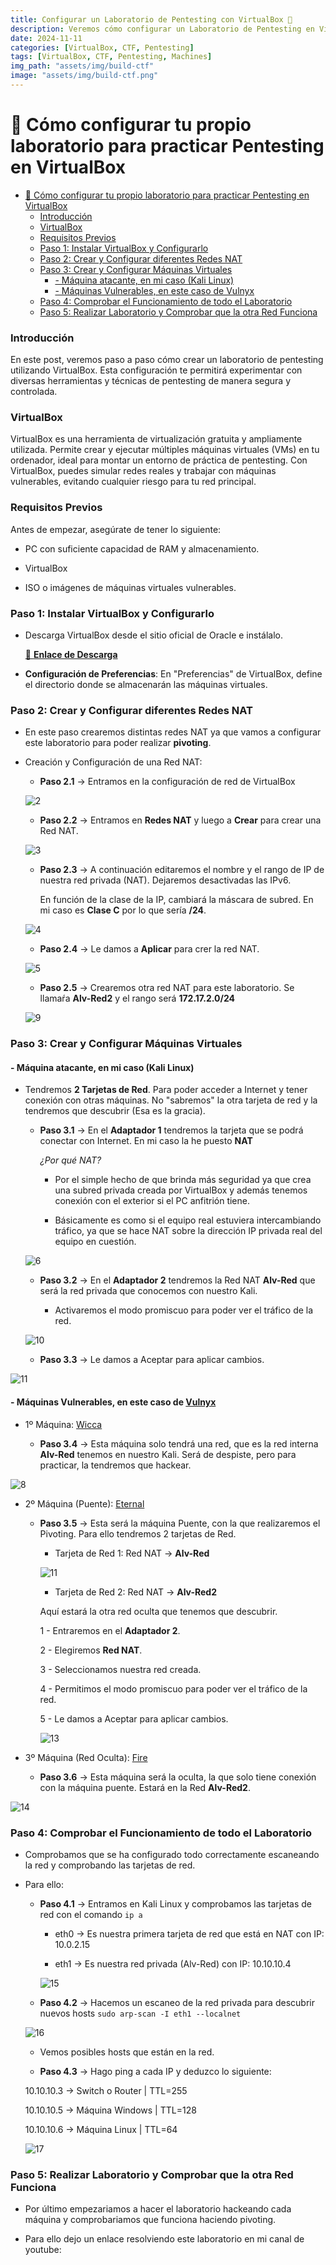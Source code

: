 ```yaml
---
title: Configurar un Laboratorio de Pentesting con VirtualBox 👷
description: Veremos cómo configurar un Laboratorio de Pentesting en VirtualBox para practicar.
date: 2024-11-11
categories: [VirtualBox, CTF, Pentesting]
tags: [VirtualBox, CTF, Pentesting, Machines]
img_path: "assets/img/build-ctf"
image: "assets/img/build-ctf.png"
---
```


# 👷 Cómo configurar tu propio laboratorio para practicar Pentesting en VirtualBox

- [👷 Cómo configurar tu propio laboratorio para practicar Pentesting en VirtualBox](#-cómo-configurar-tu-propio-laboratorio-para-practicar-pentesting-en-virtualbox)
    - [Introducción](#introducción)
    - [VirtualBox](#virtualbox)
    - [Requisitos Previos](#requisitos-previos)
    - [Paso 1: Instalar VirtualBox y Configurarlo](#paso-1-instalar-virtualbox-y-configurarlo)
    - [Paso 2: Crear y Configurar diferentes Redes NAT](#paso-2-crear-y-configurar-diferentes-redes-nat)
    - [Paso 3: Crear y Configurar Máquinas Virtuales](#paso-3-crear-y-configurar-máquinas-virtuales)
      - [- Máquina atacante, en mi caso (Kali Linux)](#--máquina-atacante-en-mi-caso-kali-linux)
      - [- Máquinas Vulnerables, en este caso de Vulnyx](#--máquinas-vulnerables-en-este-caso-de-vulnyx)
    - [Paso 4: Comprobar el Funcionamiento de todo el Laboratorio](#paso-4-comprobar-el-funcionamiento-de-todo-el-laboratorio)
    - [Paso 5: Realizar Laboratorio y Comprobar que la otra Red Funciona](#paso-5-realizar-laboratorio-y-comprobar-que-la-otra-red-funciona)

### Introducción

En este post, veremos paso a paso cómo crear un laboratorio de pentesting utilizando VirtualBox. Esta configuración te permitirá experimentar con diversas herramientas y técnicas de pentesting de manera segura y controlada.

### VirtualBox

VirtualBox es una herramienta de virtualización gratuita y ampliamente utilizada. Permite crear y ejecutar múltiples máquinas virtuales (VMs) en tu ordenador, ideal para montar un entorno de práctica de pentesting. Con VirtualBox, puedes simular redes reales y trabajar con máquinas vulnerables, evitando cualquier riesgo para tu red principal.

### Requisitos Previos

Antes de empezar, asegúrate de tener lo siguiente:

- PC con suficiente capacidad de RAM y almacenamiento.

- VirtualBox

- ISO o imágenes de máquinas virtuales vulnerables.

### Paso 1: Instalar VirtualBox y Configurarlo

- Descarga VirtualBox desde el sitio oficial de Oracle e instálalo.

  [🔗 **Enlace de Descarga**](https://www.virtualbox.org/wiki/Downloads)

- **Configuración de Preferencias**: En "Preferencias" de VirtualBox, define el directorio donde se almacenarán las máquinas virtuales.

### Paso 2: Crear y Configurar diferentes Redes NAT

- En este paso crearemos distintas redes NAT ya que vamos a configurar este laboratorio para poder realizar **pivoting**.

- Creación y Configuración de una Red NAT:

  - **Paso 2.1** -> Entramos en la configuración de red de VirtualBox
  
  ![2](/assets/img/ctf-build/2.png)
  
  - **Paso 2.2** -> Entramos en **Redes NAT** y luego a **Crear** para crear una Red NAT.
  
  ![3](/assets/img/ctf-build/3.png)

  - **Paso 2.3** -> A continuación editaremos el nombre y el rango de IP de nuestra red privada (NAT). Dejaremos desactivadas las IPv6.
    
    En función de la clase de la IP, cambiará la máscara de subred. En mi caso es **Clase C** por lo que sería **/24**.
  
  ![4](/assets/img/ctf-build/4.png)

  - **Paso 2.4** -> Le damos a **Aplicar** para crer la red NAT.
  
  ![5](/assets/img/ctf-build/5.png)

  - **Paso 2.5** -> Crearemos otra red NAT para este laboratorio. Se llamaŕa **Alv-Red2** y el rango será **172.17.2.0/24**

  ![9](/assets/img/ctf-build/9.png)

### Paso 3: Crear y Configurar Máquinas Virtuales

#### - Máquina atacante, en mi caso (Kali Linux)

- Tendremos **2 Tarjetas de Red**. Para poder acceder a Internet y tener conexión con otras máquinas. No "sabremos" la otra tarjeta de red y la tendremos que descubrir (Esa es la gracia).

  - **Paso 3.1** -> En el **Adaptador 1** tendremos la tarjeta que se podrá conectar con Internet. En mi caso la he puesto **NAT**
    
    *¿Por qué NAT?*

    - Por el simple hecho de que brinda más seguridad ya que crea una subred privada creada por VirtualBox y además tenemos conexión con el exterior si el PC anfitrión tiene.
    
    - Básicamente es como si el equipo real estuviera intercambiando tráfico, ya que se hace NAT sobre la dirección IP privada real del equipo en cuestión.

  ![6](/assets/img/ctf-build/6.png)

  - **Paso 3.2** -> En el **Adaptador 2** tendremos la Red NAT **Alv-Red** que será la red privada que conocemos con nuestro Kali.

    - Activaremos el modo promiscuo para poder ver el tráfico de la red.
  
  ![10](/assets/img/ctf-build/10.png)  
  
  - **Paso 3.3** -> Le damos a Aceptar para aplicar cambios.

![11](/assets/img/ctf-build/11.png)

#### - Máquinas Vulnerables, en este caso de [Vulnyx](https://vulnyx.com/)

- 1º Máquina: [Wicca](https://mega.nz/file/YbBDjQDI#vV964toDsXFloNjT0sfIZ1mmTC23EiGUiJ3HIdDeqD8)

  - **Paso 3.4** -> Esta máquina solo tendrá una red, que es la red interna **Alv-Red** tenemos en nuestro Kali. Será de despiste, pero para practicar, la tendremos que hackear.  

![8](/assets/img/ctf-build/8.png)

- 2º Máquina (Puente): [Eternal](https://mega.nz/file/kPIiwRhZ#wiO8ddEp3LN7fZLfjF77A--VJtB8wsp6qakYJyx1wfU)

  - **Paso 3.5** -> Esta será la máquina Puente, con la que realizaremos el Pivoting. Para ello tendremos 2 tarjetas de Red.

    - Tarjeta de Red 1: Red NAT -> **Alv-Red**

    ![11](/assets/img/ctf-build/12.png)

    - Tarjeta de Red 2: Red NAT -> **Alv-Red2**

    Aquí estará la otra red oculta que tenemos que descubrir.

    1 - Entraremos en el **Adaptador 2**.

    2 - Elegiremos **Red NAT**.

    3 - Seleccionamos nuestra red creada.

    4 - Permitimos el modo promiscuo para poder ver el tráfico de la red.

    5 - Le damos a Aceptar para aplicar cambios.

    ![13](/assets/img/ctf-build/13.png)

- 3º Máquina (Red Oculta): [Fire](https://mega.nz/file/hfwwgZQS#PrlxyDa-eAT_PtA66Qx1Hb255gpxCXKFhTUQkH75qpw)

  - **Paso 3.6** -> Esta máquina será la oculta, la que solo tiene conexión con la máquina puente. Estará en la Red **Alv-Red2**.

![14](/assets/img/ctf-build/14.png)

### Paso 4: Comprobar el Funcionamiento de todo el Laboratorio

- Comprobamos que se ha configurado todo correctamente escaneando la red y comprobando las tarjetas de red.

- Para ello:

  - **Paso 4.1** -> Entramos en Kali Linux y comprobamos las tarjetas de red con el comando `ip a`

    - eth0 -> Es nuestra primera tarjeta de red que está en NAT con IP: 10.0.2.15

    - eth1 -> Es nuestra red privada (Alv-Red) con IP: 10.10.10.4
  
    ![15](/assets/img/ctf-build/15.png)
  
  - **Paso 4.2** -> Hacemos un escaneo de la red privada para descubrir nuevos hosts `sudo arp-scan -I eth1 --localnet`

  ![16](/assets/img/ctf-build/16.png)

  - Vemos posibles hosts que están en la red.
  
  - **Paso 4.3** -> Hago ping a cada IP y deduzco lo siguiente:

  10.10.10.3 -> Switch o Router | TTL=255

  10.10.10.5 -> Máquina Windows | TTL=128

  10.10.10.6 -> Máquina Linux | TTL=64
  
  ![17](/assets/img/ctf-build/17.png)

### Paso 5: Realizar Laboratorio y Comprobar que la otra Red Funciona

- Por último empezariamos a hacer el laboratorio hackeando cada máquina y comprobariamos que funciona haciendo pivoting.

- Para ello dejo un enlace resolviendo este laboratorio en mi canal de youtube:

